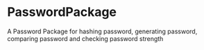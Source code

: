 # PasswordPackage
A Password Package for hashing password, generating password, comparing password and checking password strength
